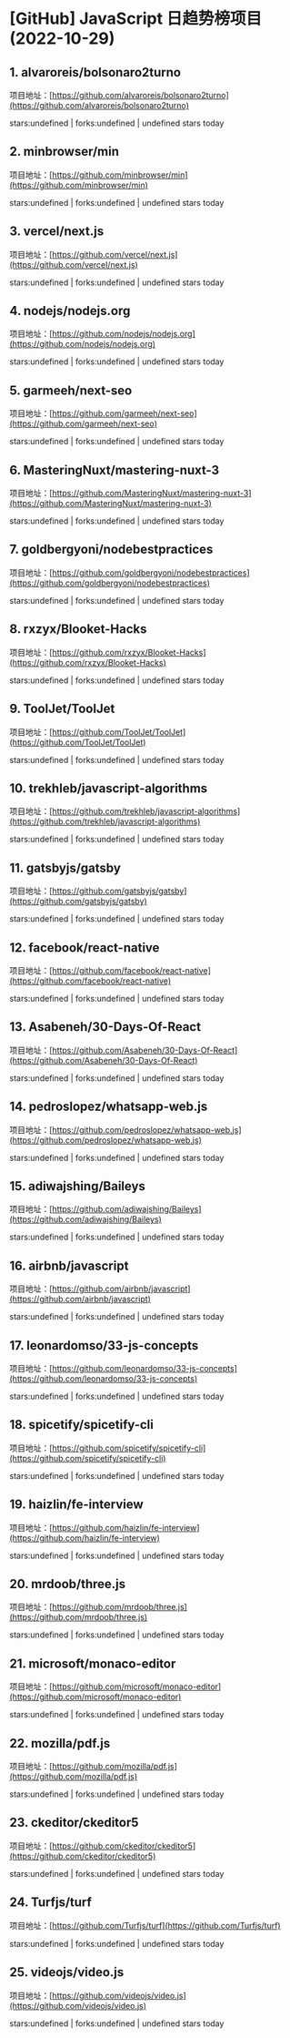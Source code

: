 # [GitHub] JavaScript 日趋势榜项目(2022-10-29)

## 1. alvaroreis/bolsonaro2turno 

项目地址：[https://github.com/alvaroreis/bolsonaro2turno](https://github.com/alvaroreis/bolsonaro2turno)

stars:undefined | forks:undefined | undefined stars today 



## 2. minbrowser/min 

项目地址：[https://github.com/minbrowser/min](https://github.com/minbrowser/min)

stars:undefined | forks:undefined | undefined stars today 



## 3. vercel/next.js 

项目地址：[https://github.com/vercel/next.js](https://github.com/vercel/next.js)

stars:undefined | forks:undefined | undefined stars today 



## 4. nodejs/nodejs.org 

项目地址：[https://github.com/nodejs/nodejs.org](https://github.com/nodejs/nodejs.org)

stars:undefined | forks:undefined | undefined stars today 



## 5. garmeeh/next-seo 

项目地址：[https://github.com/garmeeh/next-seo](https://github.com/garmeeh/next-seo)

stars:undefined | forks:undefined | undefined stars today 



## 6. MasteringNuxt/mastering-nuxt-3 

项目地址：[https://github.com/MasteringNuxt/mastering-nuxt-3](https://github.com/MasteringNuxt/mastering-nuxt-3)

stars:undefined | forks:undefined | undefined stars today 



## 7. goldbergyoni/nodebestpractices 

项目地址：[https://github.com/goldbergyoni/nodebestpractices](https://github.com/goldbergyoni/nodebestpractices)

stars:undefined | forks:undefined | undefined stars today 



## 8. rxzyx/Blooket-Hacks 

项目地址：[https://github.com/rxzyx/Blooket-Hacks](https://github.com/rxzyx/Blooket-Hacks)

stars:undefined | forks:undefined | undefined stars today 



## 9. ToolJet/ToolJet 

项目地址：[https://github.com/ToolJet/ToolJet](https://github.com/ToolJet/ToolJet)

stars:undefined | forks:undefined | undefined stars today 



## 10. trekhleb/javascript-algorithms 

项目地址：[https://github.com/trekhleb/javascript-algorithms](https://github.com/trekhleb/javascript-algorithms)

stars:undefined | forks:undefined | undefined stars today 



## 11. gatsbyjs/gatsby 

项目地址：[https://github.com/gatsbyjs/gatsby](https://github.com/gatsbyjs/gatsby)

stars:undefined | forks:undefined | undefined stars today 



## 12. facebook/react-native 

项目地址：[https://github.com/facebook/react-native](https://github.com/facebook/react-native)

stars:undefined | forks:undefined | undefined stars today 



## 13. Asabeneh/30-Days-Of-React 

项目地址：[https://github.com/Asabeneh/30-Days-Of-React](https://github.com/Asabeneh/30-Days-Of-React)

stars:undefined | forks:undefined | undefined stars today 



## 14. pedroslopez/whatsapp-web.js 

项目地址：[https://github.com/pedroslopez/whatsapp-web.js](https://github.com/pedroslopez/whatsapp-web.js)

stars:undefined | forks:undefined | undefined stars today 



## 15. adiwajshing/Baileys 

项目地址：[https://github.com/adiwajshing/Baileys](https://github.com/adiwajshing/Baileys)

stars:undefined | forks:undefined | undefined stars today 



## 16. airbnb/javascript 

项目地址：[https://github.com/airbnb/javascript](https://github.com/airbnb/javascript)

stars:undefined | forks:undefined | undefined stars today 



## 17. leonardomso/33-js-concepts 

项目地址：[https://github.com/leonardomso/33-js-concepts](https://github.com/leonardomso/33-js-concepts)

stars:undefined | forks:undefined | undefined stars today 



## 18. spicetify/spicetify-cli 

项目地址：[https://github.com/spicetify/spicetify-cli](https://github.com/spicetify/spicetify-cli)

stars:undefined | forks:undefined | undefined stars today 



## 19. haizlin/fe-interview 

项目地址：[https://github.com/haizlin/fe-interview](https://github.com/haizlin/fe-interview)

stars:undefined | forks:undefined | undefined stars today 



## 20. mrdoob/three.js 

项目地址：[https://github.com/mrdoob/three.js](https://github.com/mrdoob/three.js)

stars:undefined | forks:undefined | undefined stars today 



## 21. microsoft/monaco-editor 

项目地址：[https://github.com/microsoft/monaco-editor](https://github.com/microsoft/monaco-editor)

stars:undefined | forks:undefined | undefined stars today 



## 22. mozilla/pdf.js 

项目地址：[https://github.com/mozilla/pdf.js](https://github.com/mozilla/pdf.js)

stars:undefined | forks:undefined | undefined stars today 



## 23. ckeditor/ckeditor5 

项目地址：[https://github.com/ckeditor/ckeditor5](https://github.com/ckeditor/ckeditor5)

stars:undefined | forks:undefined | undefined stars today 



## 24. Turfjs/turf 

项目地址：[https://github.com/Turfjs/turf](https://github.com/Turfjs/turf)

stars:undefined | forks:undefined | undefined stars today 



## 25. videojs/video.js 

项目地址：[https://github.com/videojs/video.js](https://github.com/videojs/video.js)

stars:undefined | forks:undefined | undefined stars today 



